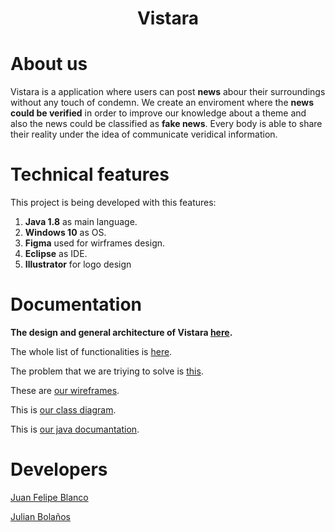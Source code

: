 <h1>
    <br>
    <p align="center">
        <br>
        <b>
        Vistara
        </b>
    </p>
</h1>

# **About us**
Vistara is a application where users can post **news** abour their surroundings without any touch of condemn. We create an enviroment where the **news could be verified** in order to improve our knowledge about a theme and also the news could be classified as **fake news**. Every body is able to share their reality under the idea of communicate veridical information.

# **Technical features**
This project is being developed with this features:
1. **Java 1.8** as main language.
2. **Windows 10** as OS.
3. **Figma** used for wirframes design.
4. **Eclipse** as IDE.
5. **Illustrator** for logo design

# **Documentation**
**The design and general architecture of Vistara [here](https://github.com/julian-b24/vistara-news-app/blob/master/docs/Blanco-Bola%C3%B1os.pdf).**

The whole list of functionalities is [here](https://github.com/julian-b24/vistara-news-app/blob/master/docs/Requerimientos%20Funcionales.pdf).

The problem that we are triying to solve is [this](https://github.com/julian-b24/vistara-news-app/blob/master/docs/Enunciado.pdf).

These are [our wireframes](https://github.com/julian-b24/vistara-news-app/raw/master/docs/Wireframes.pdf).

This is [our class diagram](https://github.com/julian-b24/vistara-news-app/blob/master/docs/Class%20Diagram.pdf).

This is [our java documantation](https://github.com/julian-b24/vistara-news-app/tree/master/docs/api).

# **Developers**
[Juan Felipe Blanco](https://github.com/JuanFeBlancoT)

[Julian Bolaños](https://github.com/julian-b24)
